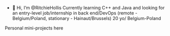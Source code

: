 - 👋 Hi, I’m @RitchieHollis
Currently learning C++ and Java and looking for an entry-level job/internship in back end/DevOps (remote - Belgium/Poland, stationary - Hainaut/Brussels)
20 yo/ Belgium-Poland

Personal mini-projects here

<!---
RitchieHollis/RitchieHollis is a ✨ special ✨ repository because its `README.md` (this file) appears on your GitHub profile.
You can click the Preview link to take a look at your changes.
--->
